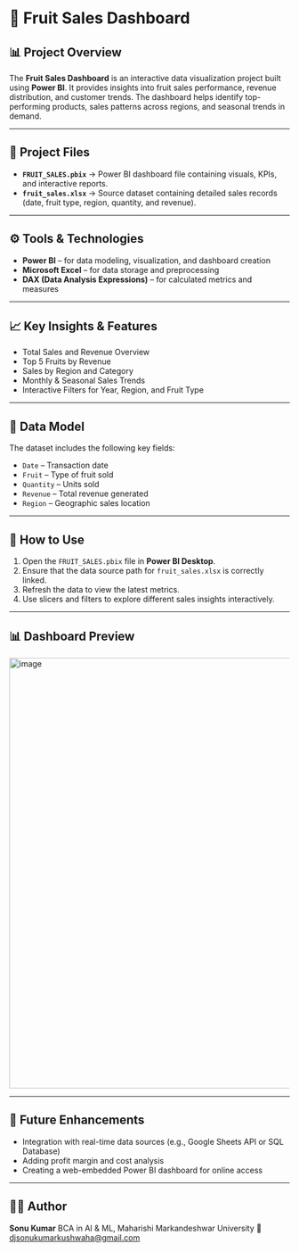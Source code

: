 
# 🍎 Fruit Sales Dashboard

## 📊 Project Overview

The **Fruit Sales Dashboard** is an interactive data visualization project built using **Power BI**. It provides insights into fruit sales performance, revenue distribution, and customer trends. The dashboard helps identify top-performing products, sales patterns across regions, and seasonal trends in demand.

---

## 📁 Project Files

* **`FRUIT_SALES.pbix`** → Power BI dashboard file containing visuals, KPIs, and interactive reports.
* **`fruit_sales.xlsx`** → Source dataset containing detailed sales records (date, fruit type, region, quantity, and revenue).

---

## ⚙️ Tools & Technologies

* **Power BI** – for data modeling, visualization, and dashboard creation
* **Microsoft Excel** – for data storage and preprocessing
* **DAX (Data Analysis Expressions)** – for calculated metrics and measures

---

## 📈 Key Insights & Features

* Total Sales and Revenue Overview
* Top 5 Fruits by Revenue
* Sales by Region and Category
* Monthly & Seasonal Sales Trends
* Interactive Filters for Year, Region, and Fruit Type

---

## 🧠 Data Model

The dataset includes the following key fields:

* `Date` – Transaction date
* `Fruit` – Type of fruit sold
* `Quantity` – Units sold
* `Revenue` – Total revenue generated
* `Region` – Geographic sales location

---

## 🚀 How to Use

1. Open the `FRUIT_SALES.pbix` file in **Power BI Desktop**.
2. Ensure that the data source path for `fruit_sales.xlsx` is correctly linked.
3. Refresh the data to view the latest metrics.
4. Use slicers and filters to explore different sales insights interactively.

---

## 📊 Dashboard Preview

<img width="1365" height="772" alt="image" src="https://github.com/user-attachments/assets/421a2149-b71a-4b7d-8514-7973c703805b" />


---

## 🧩 Future Enhancements

* Integration with real-time data sources (e.g., Google Sheets API or SQL Database)
* Adding profit margin and cost analysis
* Creating a web-embedded Power BI dashboard for online access

---

## 👨‍💻 Author

**Sonu Kumar**
BCA in AI & ML, Maharishi Markandeshwar University
📧 djsonukumarkushwaha@gmail.com



